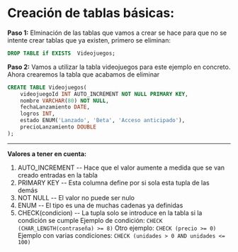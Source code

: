 # Creación de tablas básicas:

**Paso 1:**
Elminación de las tablas que vamos a crear se hace para que no se intente crear tablas que ya existen, primero se eliminan:

```SQL
DROP TABLE if EXISTS  Videojuegos;
```

**Paso 2:**
Vamos a utilizar la tabla videojuegos para este ejemplo en concreto.
Ahora crearemos la tabla que acabamos de eliminar

```SQL
CREATE TABLE Videojuegos(
	videojuegoId INT AUTO_INCREMENT NOT NULL PRIMARY KEY,
	nombre VARCHAR(80) NOT NULL,
	fechaLanzamiento DATE,
	logros INT,
	estado ENUM('Lanzado', 'Beta', 'Acceso anticipado'),
	precioLanzamiento DOUBLE
);
```


---
**Valores a tener en cuenta:**

1. AUTO_INCREMENT -- Hace que el valor aumente a medida que se van creado entradas en la tabla
2. PRIMARY KEY -- Esta columna define por si sola esta tupla de las demás
3. NOT NULL -- El valor no puede ser nulo
4. ENUM -- El tipo es una de muchas cadenas ya definidas
5. CHECK(condicion) -- La tupla solo se introduce en la tabla si la condición se cumple
	Ejemplo de condición: `CHECK (CHAR_LENGTH(contraseña) >= 8)`
	Otro ejemplo: `CHECK (precio >= 0)`
	Ejemplo con varias condiciones: `CHECK (unidades > 0 AND unidades <= 100)`